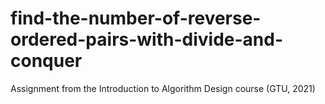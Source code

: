# find-the-number-of-reverse-ordered-pairs-with-divide-and-conquer

Assignment from the Introduction to Algorithm Design course (GTU, 2021)
